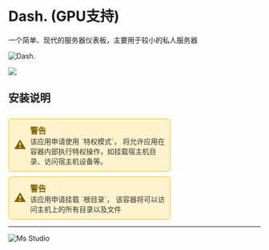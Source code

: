 # Dash. (GPU支持)

一个简单、现代的服务器仪表板，主要用于较小的私人服务器

![Dash.](https://file.lifebus.top/imgs/dashdot_cover.png)

![](https://img.shields.io/badge/%E6%96%B0%E7%96%86%E8%90%8C%E6%A3%AE%E8%BD%AF%E4%BB%B6%E5%BC%80%E5%8F%91%E5%B7%A5%E4%BD%9C%E5%AE%A4-%E6%8F%90%E4%BE%9B%E6%8A%80%E6%9C%AF%E6%94%AF%E6%8C%81-blue)

## 安装说明

<div style="border: 1px solid #FFC107; padding: 10px; border-radius: 5px; color: #856404; background-color: #FFF3CD; display: inline-block; width: 100%; max-width: 60%; margin-top: 10px;">
    <div style="display: flex; align-items: center;">
        <span style="font-size: 24px; margin-right: 8px;">⚠️</span>
        <div>
            <strong style="font-size: 16px;">警告</strong><br>
            <span style="font-size: 14px; color: #333;">该应用申请使用 `特权模式`， 将允许应用在容器内部执行特权操作，如挂载宿主机目录、访问宿主机设备等。</span>
        </div>
    </div>
</div>

<div style="border: 1px solid #FFC107; padding: 10px; border-radius: 5px; color: #856404; background-color: #FFF3CD; display: inline-block; width: 100%; max-width: 60%; margin-top: 10px;">
    <div style="display: flex; align-items: center;">
        <span style="font-size: 24px; margin-right: 8px;">⚠️</span>
        <div>
            <strong style="font-size: 16px;">警告</strong><br>
            <span style="font-size: 14px; color: #333;">该应用申请挂载 `根目录`， 该容器将可以访问主机上的所有目录以及文件</span>
        </div>
    </div>
</div>

---

![Ms Studio](https://file.lifebus.top/imgs/ms_blank_001.png)

